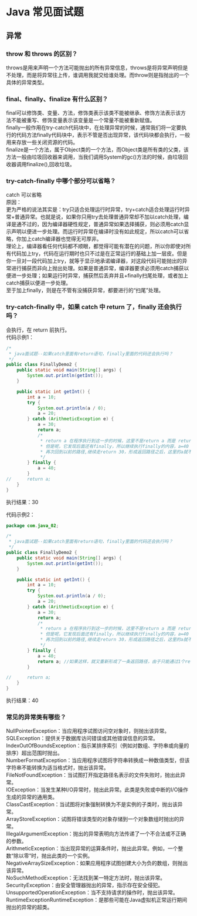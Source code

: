 # Java 常见面试题

## 异常

### throw 和 throws 的区别？
throws是用来声明一个方法可能抛出的所有异常信息，throws是将异常声明但是不处理，而是将异常往上传，谁调用我就交给谁处理。而throw则是指抛出的一个具体的异常类型。  

### final、finally、finalize 有什么区别？
final可以修饰类、变量、方法，修饰类表示该类不能被继承、修饰方法表示该方法不能被重写、修饰变量表示该变量是一个常量不能被重新赋值。  
finally一般作用在try-catch代码块中，在处理异常的时候，通常我们将一定要执行的代码方法finally代码块中，表示不管是否出现异常，该代码块都会执行，一般用来存放一些关闭资源的代码。  
finalize是一个方法，属于Object类的一个方法，而Object类是所有类的父类，该方法一般由垃圾回收器来调用，当我们调用System的gc()方法的时候，由垃圾回收器调用finalize(),回收垃圾。   

### try-catch-finally 中哪个部分可以省略？
catch 可以省略  
原因：  
更为严格的说法其实是：try只适合处理运行时异常，try+catch适合处理运行时异常+普通异常。也就是说，如果你只用try去处理普通异常却不加以catch处理，编译是通不过的，因为编译器硬性规定，普通异常如果选择捕获，则必须用catch显示声明以便进一步处理。而运行时异常在编译时没有如此规定，所以catch可以省略，你加上catch编译器也觉得无可厚非。  
理论上，编译器看任何代码都不顺眼，都觉得可能有潜在的问题，所以你即使对所有代码加上try，代码在运行期时也只不过是在正常运行的基础上加一层皮。但是你一旦对一段代码加上try，就等于显示地承诺编译器，对这段代码可能抛出的异常进行捕获而非向上抛出处理。如果是普通异常，编译器要求必须用catch捕获以便进一步处理；如果运行时异常，捕获然后丢弃并且+finally扫尾处理，或者加上catch捕获以便进一步处理。  
至于加上finally，则是在不管有没捕获异常，都要进行的“扫尾”处理。  

### try-catch-finally 中，如果 catch 中 return 了，finally 还会执行吗？
会执行，在 return 前执行。  
代码示例1：  
```java
/*
 * java面试题--如果catch里面有return语句，finally里面的代码还会执行吗？
 */
public class FinallyDemo2 {
    public static void main(String[] args) {
        System.out.println(getInt());
    }

    public static int getInt() {
        int a = 10;
        try {
            System.out.println(a / 0);
            a = 20;
        } catch (ArithmeticException e) {
            a = 30;
            return a;
            /*
             * return a 在程序执行到这一步的时候，这里不是return a 而是 return 30；这个返回路径就形成了
             * 但是呢，它发现后面还有finally，所以继续执行finally的内容，a=40
             * 再次回到以前的路径,继续走return 30，形成返回路径之后，这里的a就不是a变量了，而是常量30
             */
        } finally {
            a = 40;
        }
//      return a;
    }
}
```

执行结果：30  

代码示例2：  
```java
package com.java_02;

/*
 * java面试题--如果catch里面有return语句，finally里面的代码还会执行吗？
 */
public class FinallyDemo2 {
    public static void main(String[] args) {
        System.out.println(getInt());
    }

    public static int getInt() {
        int a = 10;
        try {
            System.out.println(a / 0);
            a = 20;
        } catch (ArithmeticException e) {
            a = 30;
            return a;
            /*
             * return a 在程序执行到这一步的时候，这里不是return a 而是 return 30；这个返回路径就形成了
             * 但是呢，它发现后面还有finally，所以继续执行finally的内容，a=40
             * 再次回到以前的路径,继续走return 30，形成返回路径之后，这里的a就不是a变量了，而是常量30
             */
        } finally {
            a = 40;
            return a; //如果这样，就又重新形成了一条返回路径，由于只能通过1个return返回，所以这里直接返回40
        }

//      return a;
    }
}
```

执行结果：40  

### 常见的异常类有哪些？
NullPointerException：当应用程序试图访问空对象时，则抛出该异常。  
SQLException：提供关于数据库访问错误或其他错误信息的异常。  
IndexOutOfBoundsException：指示某排序索引（例如对数组、字符串或向量的排序）超出范围时抛出。   
NumberFormatException：当应用程序试图将字符串转换成一种数值类型，但该字符串不能转换为适当格式时，抛出该异常。  
FileNotFoundException：当试图打开指定路径名表示的文件失败时，抛出此异常。  
IOException：当发生某种I/O异常时，抛出此异常。此类是失败或中断的I/O操作生成的异常的通用类。  
ClassCastException：当试图将对象强制转换为不是实例的子类时，抛出该异常。  
ArrayStoreException：试图将错误类型的对象存储到一个对象数组时抛出的异常。  
IllegalArgumentException：抛出的异常表明向方法传递了一个不合法或不正确的参数。  
ArithmeticException：当出现异常的运算条件时，抛出此异常。例如，一个整数“除以零”时，抛出此类的一个实例。   
NegativeArraySizeException：如果应用程序试图创建大小为负的数组，则抛出该异常。  
NoSuchMethodException：无法找到某一特定方法时，抛出该异常。  
SecurityException：由安全管理器抛出的异常，指示存在安全侵犯。  
UnsupportedOperationException：当不支持请求的操作时，抛出该异常。  
RuntimeExceptionRuntimeException：是那些可能在Java虚拟机正常运行期间抛出的异常的超类。  
